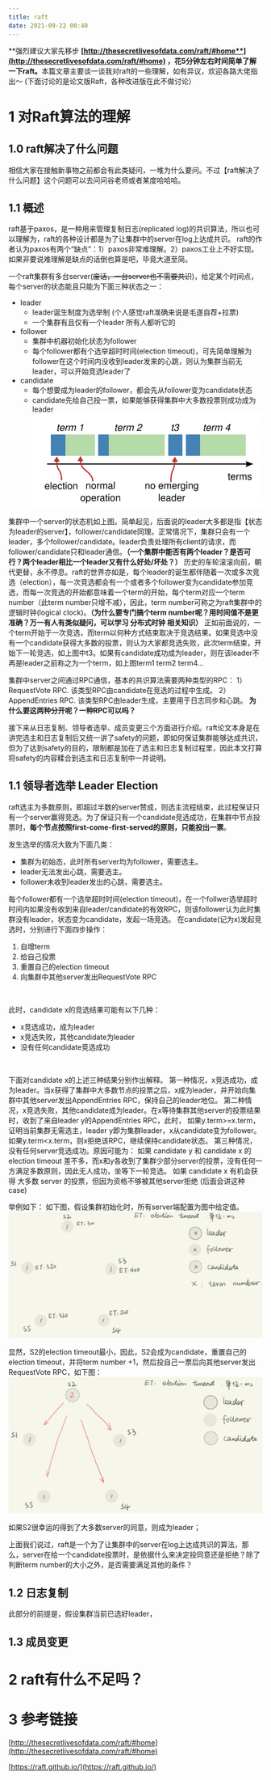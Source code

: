 ```yaml
---
title: raft
date: 2021-09-22 00:40
---
```

**强烈建议大家先移步 **[**http://thesecretlivesofdata.com/raft/#home**](http://thesecretlivesofdata.com/raft/#home)** ，花5分钟左右时间简单了解一下raft。**
​本篇文章主要谈一谈我对raft的一些理解，如有异议，欢迎各路大佬指出～
(下面讨论的是论文版Raft，各种改进版在此不做讨论）

# 1 对Raft算法的理解
## 1.0 raft解决了什么问题
相信大家在接触新事物之前都会有此类疑问，一堆为什么要问。不过【raft解决了什么问题】这个问题可以去问问谷老师或者某度哈哈哈。​
## 1.1 概述
raft基于paxos，是一种用来管理复制日志(replicated log)的共识算法，所以也可以理解为，raft的各种设计都是为了让集群中的server在log上达成共识。
raft的作者认为paxos有两个“缺点”：1）paxos非常难理解。2）paxos工业上不好实现。如果非要说难理解是缺点的话倒也算是吧，毕竟大道至简。


一个raft集群有多台server(~~废话，一台server也不需要共识~~)，给定某个时间点，每个server的状态能且只能为下面三种状态之一：

- leader
   - leader诞生制度为选举制 (个人感觉raft准确来说是毛遂自荐+拉票)
   - 一个集群有且仅有一个leader 所有人都听它的
- follower
   - 集群中机器初始化状态为follower
   - 每个follower都有个选举超时时间(election timeout)，可先简单理解为follower在这个时间内没收到leader发来的心跳，则认为集群当前无leader，可以开始竞选leader了
- candidate
   - 每个想要成为leader的follower，都会先从follower变为candidate状态
   - candidate先给自己投一票，如果能够获得集群中大多数投票则成功成为leader
![](/_image/2021-09-22/87178dfe9b64a8841de5e9fc524752e8.png)

集群中一个server的状态机如上图。简单起见，后面说的leader大多都是指【状态为leader的server】，follower/candidate同理。
​
正常情况下，集群只会有一个leader，多个follower/candidate。leader负责处理所有client的请求，而follower/candidate只和leader通信。**（一个集群中能否有两个leader？是否可行？两个leader相比一个leader又有什么好处/坏处？）**
历史的车轮滚滚向前，朝代更替，永不停息。raft的世界亦如是，每个leader的诞生都伴随着一次或多次竞选（election），每一次竞选都会有一个或者多个follower变为candidate参加竞选，而每一次竞选的开始都意味着一个term的开始，每个term对应一个term number（此term number只增不减），因此，term number可称之为raft集群中的逻辑时钟(logical clock)。**（为什么要专门搞个term number呢？用时间值不是更准确？万一有人有类似疑问，可以学习 分布式时钟 相关知识）**
正如前面说的，一个term开始于一次竞选，而term以何种方式结束取决于竞选结果。如果竞选中没有一个candidate获得大多数的投票，则认为大家都竞选失败，此次term结束，开始下一轮竞选，如上图中t3。如果有candidate成功成为leader，则在该leader不再是leader之前称之为一个term，如上图term1 term2 term4...
​

集群中server之间通过RPC通信，基本的共识算法需要两种类型的RPC：
1）RequestVote RPC. 该类型RPC由candidate在竞选的过程中生成。
2）AppendEntries RPC. 该类型RPC由leader生成，主要用于日志同步和心跳。
**为什么要这两种分开呢？一种RPC可以吗？**


接下来从日志复制、领导者选举、成员变更三个方面进行介绍。raft论文本身是在讲完选主和日志复制后又统一讲了safety的问题，即如何保证集群能够达成共识，但为了达到safety的目的，限制都是加在了选主和日志复制过程里，因此本文打算将safety的内容糅合到选主和日志复制中一并说明。
## 1.1 领导者选举 Leader Election


raft选主为多数原则，即超过半数的server赞成，则选主流程结束，此过程保证只有一个server赢得竞选。为了保证只有一个candidate竞选成功，在集群中节点投票时，**每个节点按照first-come-first-served的原则，只能投出一票**。


发生选举的情况大致为下面几类：

- 集群为初始态，此时所有server均为follower，需要选主。
- leader无法发出心跳，需要选主。
- follower未收到leader发出的心跳，需要选主。



每个follower都有一个选举超时时间(election timeout)，在一个follwer选举超时时间内如果没有收到来自leader/candidate的有效RPC，则该follower认为此时集群没有leader，状态变为candidate，发起一场竞选。
在candidate(记为x)发起竞选时，分别进行下面四步操作：

1. 自增term
1. 给自己投票
1. 重置自己的election timeout
1. 向集群中其他server发出RequestVote RPC

​

此时，candidate x的竞选结果可能有以下几种：

- x竞选成功，成为leader
- x竞选失败，其他candidate为leader
- 没有任何candidate竞选成功

​

下面对candidate x的上述三种结果分别作出解释。
第一种情况，x竞选成功，成为leader。当x获得了集群中大多数节点的投票之后，x成为leader，并开始向集群中其他server发出AppendEntries RPC，保持自己的leader地位。
第二种情况，x竞选失败，其他candidate成为leader。在x等待集群其他server的投票结果时，收到了来自leader y的AppendEntries RPC，此时，
如果y.term>=x.term，证明当前集群无需选主，leader y即为集群leader，x从candidate变为follower。
如果y.term<x.term，则x拒绝该RPC，继续保持candidate状态。
第三种情况，没有任何server竞选成功。原因可能为：
如果 candidate y 和 candidate x 的 election timeout 差不多，而x和y各收到了集群少部分server的投票，没有任何一方满足多数原则，因此无人成功，坐等下一轮竞选。
如果 candidate x 有机会获得 大多数 server 的投票，但因为资格不够被其他server拒绝 (后面会讲这种case)


举例如下：
如下图，假设集群初始化时，所有server端配置为图中给定值。
![](/_image/2021-09-22/44dfad80c2e9c5026f5246181d5d7397.jpg)

显然，S2的election timeout最小，因此，S2会成为candidate，重置自己的election timeout，并将term number +1，然后投自己一票后向其他server发出RequestVote RPC，如下图：
![](/_image/2021-09-22/7e590f6b57b9d80704fb3410d3fb0b3a.jpg)

如果S2很幸运的得到了大多数server的同意，则成为leader；


上面我们说过，raft是一个为了让集群中的server在log上达成共识的算法，那么，server在给一个candidate投票时，是依据什么来决定投同意还是拒绝？除了判断term number的大小之外，是否需要满足其他的条件？
## 1.2 日志复制
此部分的前提是，假设集群当前已选好leader，






## 1.3 成员变更








# 2 raft有什么不足吗？








# 3 参考链接
[http://thesecretlivesofdata.com/raft/#home](http://thesecretlivesofdata.com/raft/#home)

[https://raft.github.io/](https://raft.github.io/)